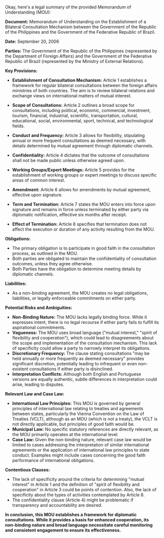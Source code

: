 Okay, here's a legal summary of the provided Memorandum of Understanding (MOU):

**Document:** Memorandum of Understanding on the Establishment of a Bilateral Consultation Mechanism between the Government of the Republic of the Philippines and the Government of the Federative Republic of Brazil.

**Date:** September 20, 2006

**Parties:** The Government of the Republic of the Philippines (represented by the Department of Foreign Affairs) and the Government of the Federative Republic of Brazil (represented by the Ministry of External Relations).

**Key Provisions:**

*   **Establishment of Consultation Mechanism:** Article 1 establishes a framework for regular bilateral consultations between the foreign affairs ministries of both countries. The aim is to review bilateral relations and exchange views on international matters of mutual interest.

*   **Scope of Consultations:** Article 2 outlines a broad scope for consultations, including political, economic, commercial, investment, tourism, financial, industrial, scientific, transportation, cultural, educational, social, environmental, sport, technical, and technological fields.

*   **Conduct and Frequency:** Article 3 allows for flexibility, stipulating annual or more frequent consultations as deemed necessary, with details determined by mutual agreement through diplomatic channels.

*   **Confidentiality:** Article 4 dictates that the outcome of consultations shall not be made public unless otherwise agreed upon.

*   **Working Groups/Expert Meetings:** Article 5 provides for the establishment of working groups or expert meetings to discuss specific areas of common interest.

*   **Amendment:** Article 6 allows for amendments by mutual agreement, effective upon signature.

*   **Term and Termination:** Article 7 states the MOU enters into force upon signature and remains in force unless terminated by either party via diplomatic notification, effective six months after receipt.

*   **Effect of Termination:** Article 8 specifies that termination does not affect the execution or duration of any activity resulting from the MOU.

**Obligations:**

*   The primary obligation is to participate in good faith in the consultation process, as outlined in the MOU.
*   Both parties are obligated to maintain the confidentiality of consultation outcomes, unless they agree otherwise.
*   Both Parties have the obligation to determine meeting details by diplomatic channels.

**Liabilities:**

*   As a non-binding agreement, the MOU creates no legal obligations, liabilities, or legally enforceable commitments on either party.

**Potential Risks and Ambiguities:**

*   **Non-Binding Nature:** The MOU lacks legally binding force. While it expresses intent, there is no legal recourse if either party fails to fulfill its aspirational commitments.
*   **Vagueness:** The MOU uses broad language ("mutual interest," "spirit of flexibility and cooperation"), which could lead to disagreements about the scope and implementation of the consultation mechanism. This lack of specificity could allow a party to narrowly interpret its obligations.
*   **Discretionary Frequency:** The clause stating consultations "may be held annually or more frequently as deemed necessary" provides significant discretion, potentially leading to infrequent or even non-existent consultations if either party is disinclined.
*   **Interpretation Conflicts:** Although both English and Portuguese versions are equally authentic, subtle differences in interpretation could arise, leading to disputes.

**Relevant Law and Case Law:**

*   **International Law Principles:** This MOU is governed by general principles of international law relating to treaties and agreements between states, particularly the Vienna Convention on the Law of Treaties (VCLT), although as an MOU (which is not a treaty), the VCLT is not directly applicable, but principles of good faith would be.
*   **Municipal Law:** No specific statutory references are directly relevant, as the MOU primarily operates at the international level.
*   **Case Law:** Given the non-binding nature, relevant case law would be limited to cases addressing the interpretation of similar international agreements or the application of international law principles to state conduct. Examples might include cases concerning the good faith performance of international obligations.

**Contentious Clauses:**

*   The lack of specificity around the criteria for determining "mutual interest" in Article 1 and the definition of "spirit of flexibility and cooperation" in Article 3 could be points of contention. Also, the lack of specificity about the types of activities contemplated by Article 8.
*   The confidentiality clause (Article 4) might be problematic if transparency and accountability are desired.

**In conclusion, this MOU establishes a framework for diplomatic consultations. While it provides a basis for enhanced cooperation, its non-binding nature and broad language necessitate careful monitoring and consistent engagement to ensure its effectiveness.**
